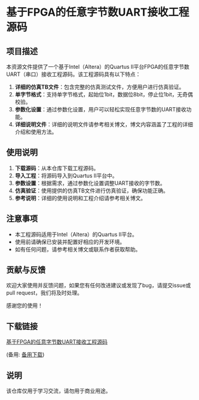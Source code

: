 # 基于FPGA的任意字节数UART接收工程源码

## 项目描述

本资源文件提供了一个基于Intel（Altera）的Quartus II平台FPGA的任意字节数UART（串口）接收工程源码。该工程源码具有以下特点：

1. **详细的仿真TB文件**：包含完整的仿真测试文件，方便用户进行仿真验证。
2. **单字节格式**：支持单字节格式，起始位1bit，数据位8bit，停止位1bit，无奇偶校验。
3. **参数化设置**：通过参数化设置，用户可以轻松实现任意字节数的UART接收功能。
4. **详细说明文件**：详细的说明文件请参考相关博文，博文内容涵盖了工程的详细介绍和使用方法。

## 使用说明

1. **下载源码**：从本仓库下载工程源码。
2. **导入工程**：将源码导入到Quartus II平台中。
3. **参数设置**：根据需求，通过参数化设置调整UART接收的字节数。
4. **仿真验证**：使用提供的仿真TB文件进行仿真验证，确保功能正确。
5. **参考说明**：详细的使用说明和工程介绍请参考相关博文。

## 注意事项

- 本工程源码适用于Intel（Altera）的Quartus II平台。
- 使用前请确保已安装并配置好相应的开发环境。
- 如有任何问题，请参考相关博文或联系作者获取帮助。

## 贡献与反馈

欢迎大家使用并反馈问题，如果您有任何改进建议或发现了bug，请提交issue或pull request，我们将及时处理。

感谢您的使用！

## 下载链接
[基于FPGA的任意字节数UART接收工程源码](https://pan.quark.cn/s/d65207b14f9f) 

(备用: [备用下载](https://pan.baidu.com/s/1e2uacJhR4padWwQ5uwWJdw?pwd=1234))

## 说明

该仓库仅用于学习交流，请勿用于商业用途。
